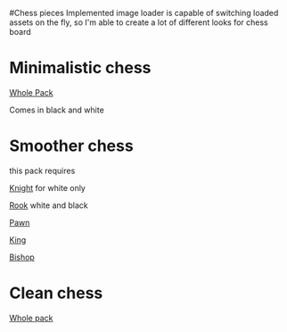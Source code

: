 #Chess pieces
Implemented image loader is capable of switching loaded assets on the fly, so I'm able to create a lot of different looks for chess board

# Minimalistic chess

[Whole Pack](https://www.flaticon.com/packs/games-16)

Comes in black and white 

# Smoother chess 
this pack requires 

[Knight](https://www.flaticon.com/free-icon/king_1006868?term=chess%20king&related_id=1006868)
for white only 

[Rook](https://www.flaticon.com/free-icon/chess_750954)
white and black

[Pawn](https://www.flaticon.com/free-icon/chess-piece_3410963)

[King](https://www.flaticon.com/free-icon/chess-piece_3410919)

[Bishop](https://www.flaticon.com/free-icon/bishop_3915697)

# Clean chess
[Whole pack](https://www.flaticon.com/packs/chess-36)